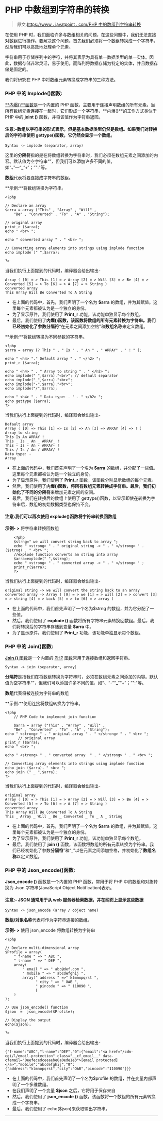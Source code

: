# PHP 中数组到字符串的转换

> 原文:[https://www . javatpoint . com/PHP 中的数组到字符串转换](https://www.javatpoint.com/array-to-string-conversion-in-php)

在使用 PHP 时，我们面临许多与数组相关的问题，在这些问题中，我们无法直接对数组进行操作。要解决这个问题，首先我们必须将一个数组转换成一个字符串，然后我们可以高效地处理单个元素。

字符串用于存储序列中的字符，并将其表示为具有单一数据类型的单一实体。因此，数据存储非常灵活，易于使用，而阵列将数据存储为特定的实体，并且数据存储是固定的。

我们将研究在 PHP 中将数组元素转换成字符串的三种方法。

### PHP 中的 Implode()函数:

[**内爆()**函数](https://www.javatpoint.com/php-string-implode-function)是一个内置的 PHP 函数，主要用于连接声明数组的所有元素。当所有数组元素连接在一起时，它们形成一个字符串，**内爆()**的工作方式类似于 PHP 中的 **joint ()** 函数，并将该值作为字符串返回。

#### 注意:-数组以字符串的形式表示，但是基本数据类型仍然是数组。如果我们对转换后的字符串使用 gettype()函数，它仍然会显示一个数组。

```
Syntax -> implode (separator, array)

```

这里的**分隔符**指的是在将数组转换为字符串时，我们必须在数组元素之间添加的内容。默认值为空字符串“”，但我们可以添加许多不同的值，如“**、**”—“**_**”+“；”":"等。

**数组**代表将要连接成字符串的数组。

**示例:**将数组转换为字符串。

```
<?php  

// Declare an array 
$arra = array ("This" , "Array" , "Will" ,  
    "Be" , "Converted" , "To" , "A" , "String");  

// original array
print_r ($arra);
echo " <br> ";

echo " converted array " . " <br> ";

// Converting array elements into strings using implode function
echo implode (" ",$arra);

?>

```

当我们执行上面提到的代码时，编译器会给出输出-

```
Array ( [0] = > This [1] = > Array [2] = > Will [3] = > Be [4] = > Converted [5] = > To [6] = > A [7] = > String ) 
converted array 
This Array Will Be Converted To A String

```

*   在上面的代码中，首先，我们声明了一个名为 **$arra** 的数组，并为其赋值。这里每个元素都被认为是一个独立的身份。
*   为了显示原件，我们使用了 **Print_r** 功能，该功能单独显示每个数组。
*   最后，我们使用了**内爆()**函数，该函数将数组的所有元素转换为字符串。我们已经初始化了参数**分隔符**“在元素之间添加空格”和**数组名称**来定义数组。

**示例:**将数组转换为不同参数的字符串。

```
<?php
$arra = array (? This " , " Is " , " An " , " ARRAY" , " ! " );

echo " <h4> "." Default array " . " </h2> ";
print_r ($arra);

echo " <h4> " . " Array to string " . " </h2> ";
echo implode(" ",$arra)."<br>"; // default separator
echo implode("_",$arra)."<br>";
echo implode("-",$arra)."<br>"; 
echo implode("/",$arra);

echo " <h4> " . " Data type: - " . " </h2> ";
echo gettype ($arra);
?>

```

当我们执行上面提到的代码时，编译器会给出输出-

```
Default array
Array ( [0] => This [1] => Is [2] => An [3] => ARRAY [4] => ! ) 
Array to string
This Is An ARRAY ! 
This _ Is _ An _ ARRAY_ ! 
This - Is - An - ARRAY- ! 
This / Is / An / ARRAY/ ! 
Data type: -
Array

```

*   在上面的代码中，我们首先声明了一个名为 **$arra** 的数组，并分配了一些值。这里每个元素都被认为是一个独立的身份。
*   为了显示原件，我们使用了 **Print_r** 函数，该函数分别显示数组的每个元素。
*   然后，我们使用了**内爆()**函数，将所有数组元素转换成字符串。最后，我们初始化了不同的**分隔符**来增加元素之间的空间。
*   最后，我们在转换后的数组上使用了 gettype()函数，以显示即使在转换为字符串后，数组的初始数据类型也保持不变。

#### 注意:我们可以再次使用 explode()函数将字符串转换回数组

**示例- >** 将字符串转换回数组

```
    <?php  
    $strng=" we will convert string back to array ";  
    echo " <strong> " . " original string -> " . " </strong> " . ($strng) . " <br> ";
    //explode function converts an string into array  
    $arra=explode(" ",$strng);  
    echo " <strong> " . " converted array -> " . " </strong> " ;
    print_r($arra);  
    ?>  

```

当我们执行上面提到的代码时，编译器会给出输出-

```
original string -> we will convert the string back to an array 
converted array -> Array ( [0] = > we [1] = > will [2] = > convert [3] = > string [4] = > back [5] = > to [6] = > array )

```

*   在上面的代码中，我们首先声明了一个名为$strng 的数组，并为它分配了一些值。
*   然后，我们使用了 **explode ()** 函数将所有字符串元素转换回数组。最后，我们将转换后的字符串存储到变量 **$arra** 中。
*   为了显示原件，我们使用了 **Print_r** 功能，该功能单独显示每个数组。

### PHP 中的 Join()函数:

[**Join ()** 函数](https://www.javatpoint.com/php-string-join-function)是一个内置的 [PHP](https://www.javatpoint.com/php-tutorial) [函数](https://www.javatpoint.com/php-functions)常用于连接数组和返回字符串。

```
Syntax -> join (separator, array)

```

**分隔符**是指我们在将数组转换为字符串时，必须在数组元素之间添加的内容。默认值为空字符串“”，但我们可以添加许多不同的值，如“、“-”“**_**”“+”；”":"等。

**数组**代表将被连接为字符串的数组

**示例:**使用连接将数组转换为字符串。

```
<?php
    // PHP Code to implement join function

    $arra = array ("This" , "Array" , "Will" ,  
    "Be" , "Converted" , "To" , "A" , "String");  
echo " <strong> " . " original array " . " </strong> " . " <br> ";
      // original array
print_r ($arra);
echo " <br> ";

echo " <strong> " . " converted array  " . " </strong> " . " <br> ";

// Converting array elements into strings using implode function
echo join ($arra). " <br> ";
echo join (" _ ",$arra);
?>

```

当我们执行上面提到的代码时，编译器会给出输出-

```
original array 
Array ( [0] = > This [1] = > Array [2] = > Will [3] = > Be [4] = > Converted [5] = > To [6] = > A [7] = > String ) 
converted array 
This Array Will Be Converted To A String 
This _ Array _ Will _ Be _ Converted _ To _ A _ String

```

*   在上面的代码中，首先，我们声明了一个名为 **$arra** 的数组，并为其赋值。这里每个元素都被认为是一个独立的身份。
*   为了显示原件，我们使用了 **Print_r** 功能，该功能单独显示每个数组。
*   最后，我们使用了 **join ()** 函数，该函数将数组的所有元素转换为字符串。我们已经初始化了参数**分隔符**”和“_”以在元素之间添加空格，并初始化了**数组名称**以定义数组。

### PHP 中的 Json_encode()函数:

**Json_encode ()** 函数是一个内置的 PHP 函数，常用于将 PHP 中的数组和对象转换为 Json 字符串(JavaScript Object Notification)表示。

#### 注意:- JSON 通常用于从 web 服务器检索数据，并在网页上显示这些数据

```
Syntax -> json_encode (array / object name)

```

**数组/对象名称**代表将作为字符串连接的数组。

**示例- >** 使用 json_encode 将数组转换为字符串

```
<?php 

// Declare multi-dimensional array 
$Profile = array( 
    " f-name " => " ABC ", 
    " l-name " => " DEF ",
    array( 
        " email " => " abc@def.com ", 
        " mobile " => " abcdefghij ",
        array(" address " =>" klmnopqrst ",
              " city " => " OAB ",
              " pincode " => " 110090 ",
              )
    ) 
); 

// Use json_encode() function 
$json  =  json_encode($Profile); 

// Display the output 
echo($json); 

?>

```

当我们执行上面提到的代码时，编译器会给出输出-

```
{"f-name":"ABC","l-name":"DEF","0":{"email":"<a href="/cdn-cgi/l/email-protection" class="__cf_email__" data-cfemail="8eefecedceeaebe8a0ede1e3">[email protected]</a>","mobile":"abcdefghij","0":{"address":"klmnopqrst","city":"OAB","pincode":"110090"}}}

```

*   在上面的代码中，我们首先声明了一个名为$profile 的数组，并在变量内部声明了一个多维数组。
*   在我们声明了一个变量 **$json** 之后，它将用于保存来自
*   然后，我们使用了 **json_encode ()** 函数，该函数将一个数组的所有元素转换成一个字符串。
*   最后，我们使用了 echo($json)来获取输出字符串。

* * *